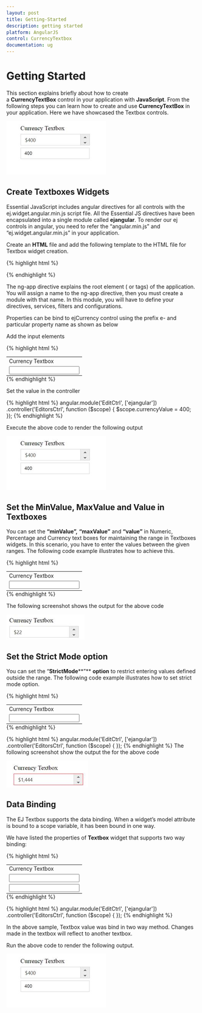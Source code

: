 ```yaml
---
layout: post
title: Getting-Started
description: getting started
platform: AngularJS
control: CurrencyTextbox
documentation: ug
---
```


# Getting Started

This section explains briefly about how to create a **CurrencyTextBox** control in your application with **JavaScript**. From the following steps you can learn how to create and use **CurrencyTextBox** in your application. Here we have showcased the Textbox controls.

![](Getting-Started_images/Getting-Started_img2.jpeg)


## Create Textboxes Widgets

Essential JavaScript includes angular directives for all controls with the ej.widget.angular.min.js script file. All the Essential JS directives have been encapsulated into a single module called **ejangular**. To render our ej controls in angular, you need to refer the “angular.min.js” and “ej.widget.angular.min.js” in your application.

Create an **HTML** file and add the following template to the HTML file for Textbox widget creation.

{% highlight html %}
<!doctype html>
<html lang="en" ng-app="EditCtrl">
<head>
    <title>Essential Studio for JavaScript : AngularJS Support for Currency Textbox </title>
    <!-- Style sheet for default theme (flat azure) -->
    <link href="http://cdn.syncfusion.com/{{ site.releaseversion }}/js/web/flat-azure/ej.web.all.min.css" rel="stylesheet" />
    <!--Scripts-->
    <script src="http://cdn.syncfusion.com/js/assets/external/jquery-1.11.3.min.js" type="text/javascript"> </script>
    <script src="http://cdn.syncfusion.com/js/assets/external/jquery.easing.1.3.min.js" type="text/javascript"></script>
    <script src="http://cdn.syncfusion.com/js/assets/external/angular.min.js"></script>
    <script type="text/javascript" src="http://cdn.syncfusion.com/{{ site.releaseversion }}/js/web/ej.web.all.min.js "></script>
    <script src="http://cdn.syncfusion.com/{{ site.releaseversion }}/js/common/ej.widget.angular.min.js"></script>
    <!--Add custom scripts here -->
</head>
<body>
    <!--Add the Textbox elements here-->
</body>
</html>

{% endhighlight %}

The ng-app directive explains the root element (<html> or <body> tags) of the application. You will assign a name to the ng-app directive, then you must create a module with that name. In this module, you will have to define your directives, services, filters and configurations.

Properties can be bind to ejCurrency control using the prefix e- and particular property name as shown as below

Add the input elements

{% highlight html %}
<table style="margin: auto">
<tbody>
<tr>
    <td>
        <span>Currency Textbox</span>
    </td>
</tr>
<tr>
    <td>
        <input id="currency" type="text" ej-currencytextbox e-value="currencyValue" />
    </td>
</tr>
</tbody>
</table>
{% endhighlight %}

Set the value in the controller

{% highlight html %}
    angular.module('EditCtrl', ['ejangular'])
           .controller('EditorsCtrl', function ($scope) {
               $scope.currencyValue = 400;
           });
{% endhighlight %}

Execute the above code to render the following output

![](Getting-Started_images/Getting-Started_img2.jpeg)


## Set the MinValue, MaxValue and Value in Textboxes

You can set the **“****minValue****”,** **“****maxValue****”** and **“****value****”** in Numeric, Percentage and Currency text boxes for maintaining the range in Textboxes widgets. In this scenario, you have to enter the values between the given ranges. The following code example illustrates how to achieve this.

{% highlight html %}
   <table style="margin: auto">
    <tbody>
    <tr>
        <td>
            <span>Currency Textbox</span>
        </td>
    </tr>
    <tr>
        <td>
            <input id="currency" type="text" ej-currencytextbox e-value="22" e-maxvalue="1000" />
        </td>
    </tr>
    </tbody>
    </table>
{% endhighlight %}

The following screenshot shows the output for the above code

![](Getting-Started_images/Getting-Started_img3.jpeg)


## Set the Strict Mode option

You can set the “**StrictMode****”** **option** to restrict entering values defined outside the range. The following code example illustrates how to set strict mode option.

{% highlight html %}
<table  style="margin: auto">
<tbody>
<tr>
    <td>
        <span>Currency Textbox</span>
    </td>
</tr>
<tr>
    <td>
        <input id="currency" type="text" ej-currencytextbox e-value="20" e-maxvalue="1000" e-enablestrictmode="true" />
    </td>
</tr>
</tbody>
</table>
{% endhighlight %}


{% highlight html %}
    angular.module('EditCtrl', ['ejangular'])
           .controller('EditorsCtrl', function ($scope) {
           });
{% endhighlight %}
The following screenshot show the output the for the above code

![](Getting-Started_images/Getting-Started_img4.jpeg)


## Data Binding

The EJ Textbox supports the data binding. When a widget’s model attribute is bound to a scope variable, it has been bound in one way.

We have listed the properties of **Textbox** widget that supports two way binding:

{% highlight html %}
<table  style="margin: auto">
<tbody>
    <td>
        <span>Currency Textbox</span>
    </td>
</tr>
<tr>
    <td>
        <input id="currency" type="text" ej-currencytextbox e-value="currencyValue" />
    </td>
</tr>
<tr>
	<td>
		<input type="text" class="input ejinputtext" ng-model="currencyValue" /><br />
	</td>	
</tr> 
</tbody>
</table>
{% endhighlight %}

{% highlight html %}
    angular.module('EditCtrl', ['ejangular'])
           .controller('EditorsCtrl', function ($scope) {
           });
{% endhighlight %}

In the above sample, Textbox value was bind in two way method. Changes made in the textbox will reflect to another textbox.

Run the above code to render the following output.

![](Getting-Started_images/Getting-Started_img5.jpeg)


